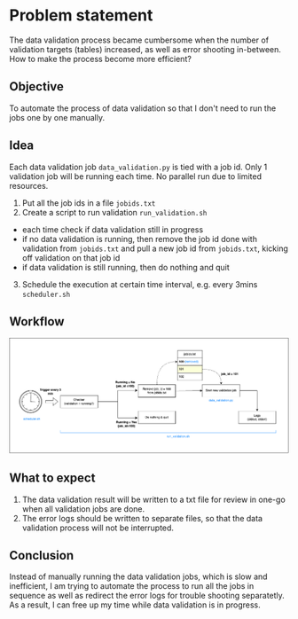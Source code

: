 # Problem statement
The data validation process became cumbersome when the number of validation targets (tables) increased, as well as error shooting in-between. How to make the process become more efficient?

## Objective
To automate the process of data validation so that I don't need to run the jobs one by one manually.

## Idea
Each data validation job ```data_validation.py``` is tied with a job id. Only 1 validation job will be running each time. No parallel run due to limited resources.
1. Put all the job ids in a file ```jobids.txt```
2. Create a script to run validation ```run_validation.sh``` 
  - each time check if data validation still in progress
  - if no data validation is running, then remove the job id done with validation from ```jobids.txt``` and pull a new job id from ```jobids.txt```, kicking off validation on that job id
  - if data validation is still running, then do nothing and quit
3. Schedule the execution at certain time interval, e.g. every 3mins ```scheduler.sh```

## Workflow

![workflow](/workflow.png)

## What to expect
1. The data validation result will be written to a txt file for review in one-go when all validation jobs are done.
2. The error logs should be written to separate files, so that the data validation process will not be interrupted.

## Conclusion
Instead of manually running the data validation jobs, which is slow and inefficient, I am trying to automate the process to run all the jobs in sequence as well as redirect the error logs for trouble shooting separatetly. As a result, I can free up my time while data validation is in progress.
